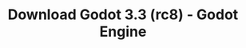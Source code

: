 ---
# Generated by /tools/generators/src/download_archive_generator !!! do not edit by hand !!!
title: 'Download Godot 3.3 (rc8) - Godot Engine'
type: 'download/archive'
name: '3.3'
flavor: 'rc8'
release_date: '2021-04-07T03:00:00-00:00'
release_notes: 'article/release-candidate-godot-3-3-rc-8/'
primaryPlatforms:
  - 'android.apk'
  - 'linux.64'
  - 'macos.universal'
  - 'windows.64'
  - 'linux_server.headless.64'
  - 'web'
  - 'templates'
links:
  android.apk:
    name: 'android.apk'
    title: 'Android'
    caption: 'Universal APK (ARM64 + ARMv7 + x86_64 + x86)'
    tags:
      - 'APK download'
      - 'ARM64/v7'
      - 'x86 (64 & 32 bit)'
    hosts:
      github_builds:
        regular: 'https://github.com/godotengine/godot-builds/releases/download/3.3-rc8/Godot_v3.3-rc8_android_editor.apk'
        mono: '#'
      github:
        regular: 'https://github.com/godotengine/godot/releases/download/3.3-rc8/Godot_v3.3-rc8_android_editor.apk'
        mono: '#'
  linux.64:
    name: 'linux.64'
    title: 'Linux'
    caption: 'Standard (x86_64)'
    tags:
      - '64 bit'
    hosts:
      github_builds:
        regular: 'https://github.com/godotengine/godot-builds/releases/download/3.3-rc8/Godot_v3.3-rc8_x11.64.zip'
        mono: 'https://github.com/godotengine/godot-builds/releases/download/3.3-rc8/Godot_v3.3-rc8_mono_x11_64.zip'
      github:
        regular: 'https://github.com/godotengine/godot/releases/download/3.3-rc8/Godot_v3.3-rc8_x11.64.zip'
        mono: 'https://github.com/godotengine/godot/releases/download/3.3-rc8/Godot_v3.3-rc8_mono_x11_64.zip'
  macos.universal:
    name: 'macos.universal'
    title: 'macOS'
    caption: 'Universal (x86_64 + Apple Silicon)'
    tags:
      - 'Intel/Apple Silicon'
      - '64 bit'
    hosts:
      github_builds:
        regular: 'https://github.com/godotengine/godot-builds/releases/download/3.3-rc8/Godot_v3.3-rc8_osx.universal.zip'
        mono: 'https://github.com/godotengine/godot-builds/releases/download/3.3-rc8/Godot_v3.3-rc8_mono_osx.universal.zip'
      github:
        regular: 'https://github.com/godotengine/godot/releases/download/3.3-rc8/Godot_v3.3-rc8_osx.universal.zip'
        mono: 'https://github.com/godotengine/godot/releases/download/3.3-rc8/Godot_v3.3-rc8_mono_osx.universal.zip'
  windows.64:
    name: 'windows.64'
    title: 'Windows'
    caption: 'Standard (x86_64)'
    tags:
      - '64 bit'
    hosts:
      github_builds:
        regular: 'https://github.com/godotengine/godot-builds/releases/download/3.3-rc8/Godot_v3.3-rc8_win64.exe.zip'
        mono: 'https://github.com/godotengine/godot-builds/releases/download/3.3-rc8/Godot_v3.3-rc8_mono_win64.zip'
      github:
        regular: 'https://github.com/godotengine/godot/releases/download/3.3-rc8/Godot_v3.3-rc8_win64.exe.zip'
        mono: 'https://github.com/godotengine/godot/releases/download/3.3-rc8/Godot_v3.3-rc8_mono_win64.zip'
  linux_server.headless.64:
    name: 'linux_server.headless.64'
    title: 'Linux Server'
    caption: 'Headless (x86_64)'
    tags:
      - '64 bit'
      - 'Headless'
    hosts:
      github_builds:
        regular: 'https://github.com/godotengine/godot-builds/releases/download/3.3-rc8/Godot_v3.3-rc8_linux_headless.64.zip'
        mono: 'https://github.com/godotengine/godot-builds/releases/download/3.3-rc8/Godot_v3.3-rc8_mono_linux_headless_64.zip'
      github:
        regular: 'https://github.com/godotengine/godot/releases/download/3.3-rc8/Godot_v3.3-rc8_linux_headless.64.zip'
        mono: 'https://github.com/godotengine/godot/releases/download/3.3-rc8/Godot_v3.3-rc8_mono_linux_headless_64.zip'
  web:
    name: 'web'
    title: 'Web editor'
    caption: ''
    tags:
      - 'Self-hosted'
      - 'Cross-platform'
    hosts:
      github_builds:
        regular: 'https://github.com/godotengine/godot-builds/releases/download/3.3-rc8/Godot_v3.3-rc8_web_editor.zip'
        mono: '#'
      github:
        regular: 'https://github.com/godotengine/godot/releases/download/3.3-rc8/Godot_v3.3-rc8_web_editor.zip'
        mono: '#'
  linux.32:
    name: 'linux.32'
    title: 'Linux'
    caption: 'Standard (x86)'
    tags:
      - '32 bit'
    hosts:
      github_builds:
        regular: 'https://github.com/godotengine/godot-builds/releases/download/3.3-rc8/Godot_v3.3-rc8_x11.32.zip'
        mono: 'https://github.com/godotengine/godot-builds/releases/download/3.3-rc8/Godot_v3.3-rc8_mono_x11_32.zip'
      github:
        regular: 'https://github.com/godotengine/godot/releases/download/3.3-rc8/Godot_v3.3-rc8_x11.32.zip'
        mono: 'https://github.com/godotengine/godot/releases/download/3.3-rc8/Godot_v3.3-rc8_mono_x11_32.zip'
  windows.32:
    name: 'windows.32'
    title: 'Windows'
    caption: 'Standard (x86)'
    tags:
      - '32 bit'
    hosts:
      github_builds:
        regular: 'https://github.com/godotengine/godot-builds/releases/download/3.3-rc8/Godot_v3.3-rc8_win32.exe.zip'
        mono: 'https://github.com/godotengine/godot-builds/releases/download/3.3-rc8/Godot_v3.3-rc8_mono_win32.zip'
      github:
        regular: 'https://github.com/godotengine/godot/releases/download/3.3-rc8/Godot_v3.3-rc8_win32.exe.zip'
        mono: 'https://github.com/godotengine/godot/releases/download/3.3-rc8/Godot_v3.3-rc8_mono_win32.zip'
  linux_server.64:
    name: 'linux_server.64'
    title: 'Linux Server'
    caption: 'Standard (x86_64)'
    tags:
      - '64 bit'
    hosts:
      github_builds:
        regular: 'https://github.com/godotengine/godot-builds/releases/download/3.3-rc8/Godot_v3.3-rc8_linux_server.64.zip'
        mono: 'https://github.com/godotengine/godot-builds/releases/download/3.3-rc8/Godot_v3.3-rc8_mono_linux_server_64.zip'
      github:
        regular: 'https://github.com/godotengine/godot/releases/download/3.3-rc8/Godot_v3.3-rc8_linux_server.64.zip'
        mono: 'https://github.com/godotengine/godot/releases/download/3.3-rc8/Godot_v3.3-rc8_mono_linux_server_64.zip'
  aar_library:
    name: 'aar_library'
    title: 'AAR library'
    caption: ''
    tags:
      - 'Android plugins'
      - 'Java'
      - 'Kotlin'
    hosts:
      github_builds:
        regular: 'https://github.com/godotengine/godot-builds/releases/download/3.3-rc8/godot-lib.3.3.rc8.release.aar'
        mono: 'https://github.com/godotengine/godot-builds/releases/download/3.3-rc8/godot-lib.3.3.rc8.mono.release.aar'
      github:
        regular: 'https://github.com/godotengine/godot/releases/download/3.3-rc8/godot-lib.3.3.rc8.release.aar'
        mono: 'https://github.com/godotengine/godot/releases/download/3.3-rc8/godot-lib.3.3.rc8.mono.release.aar'
  templates:
    name: 'templates'
    title: 'Export templates'
    caption: ''
    tags:
      - 'Used to export your games to all supported platforms'
    hosts:
      github_builds:
        regular: 'https://github.com/godotengine/godot-builds/releases/download/3.3-rc8/Godot_v3.3-rc8_export_templates.tpz'
        mono: 'https://github.com/godotengine/godot-builds/releases/download/3.3-rc8/Godot_v3.3-rc8_mono_export_templates.tpz'
      github:
        regular: 'https://github.com/godotengine/godot/releases/download/3.3-rc8/Godot_v3.3-rc8_export_templates.tpz'
        mono: 'https://github.com/godotengine/godot/releases/download/3.3-rc8/Godot_v3.3-rc8_mono_export_templates.tpz'
---